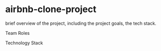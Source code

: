 # airbnb-clone-project

 brief overview of the project,
 including the project goals,
 the tech stack.

Team Roles

Technology Stack

